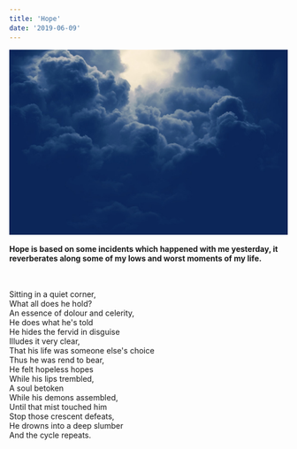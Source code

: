 ```yaml
---
title: 'Hope'
date: '2019-06-09'
---
```


![photo](post1.jpg)
<br>

**Hope is based on some incidents which happened with me yesterday, it reverberates along some of my lows and worst moments of my life.**
<br>
<br>

<br>
Sitting in a quiet corner,
<br>
What all does he hold?
<br>
An essence of dolour and celerity,
<br>
He does what he's told
<br>
He hides the fervid in disguise
<br>
Illudes it very clear,
<br>
That his life was someone else's choice
<br>
Thus he was rend to bear,
<br>
He felt hopeless hopes
<br>
While his lips trembled,
<br>
A soul betoken<br>
While his demons assembled,<br>
Until that mist touched him<br>
Stop those crescent defeats,<br>
He drowns into a deep slumber<br>
And the cycle repeats.<br>